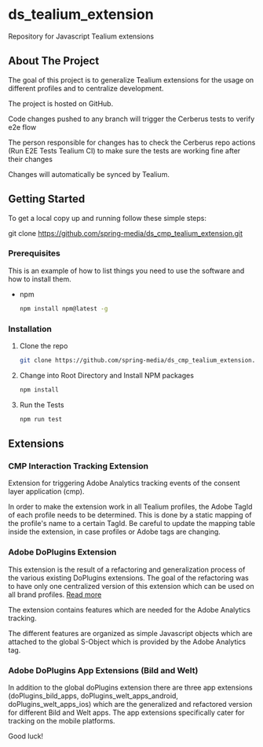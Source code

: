 # ds_tealium_extension

Repository for Javascript Tealium extensions

## About The Project

The goal of this project is to generalize Tealium extensions for the usage on different profiles and to centralize
development.

The project is hosted on GitHub. 

Code changes pushed to any branch will trigger the Cerberus tests to verify e2e flow

The person responsible for changes has to check the Cerberus repo actions (Run E2E Tests Tealium CI) to make sure the tests are working fine after their changes

Changes will automatically be synced by Tealium.

<!-- GETTING STARTED -->

## Getting Started

To get a local copy up and running follow these simple steps:

git clone https://github.com/spring-media/ds_cmp_tealium_extension.git

### Prerequisites

This is an example of how to list things you need to use the software and how to install them.

* npm
  ```sh
  npm install npm@latest -g
  ```

### Installation

1. Clone the repo
   ```sh
   git clone https://github.com/spring-media/ds_cmp_tealium_extension.git
   ```
2. Change into Root Directory and Install NPM packages
   ```sh
   npm install
   ```
3. Run the Tests

   ```sh
   npm run test
   ```

## Extensions

### CMP Interaction Tracking Extension

Extension for triggering Adobe Analytics tracking events of the consent layer application (cmp).

In order to make the extension work in all Tealium profiles, the Adobe TagId of each profile needs to be determined.
This is done by a static mapping of the profile's name to a certain TagId. Be careful to update the mapping table inside
the extension, in case profiles or Adobe tags are changing.


### Adobe DoPlugins Extension

This extension is the result of a refactoring and generalization process of the various existing DoPlugins extensions.
The goal of the refactoring was to have only one centralized version of this extension which can be used on all brand 
profiles. [Read more](https://github.com/spring-media/ds_cmp_tealium_extension/blob/master/extensions/doPlugins_global.README.md)

The extension contains features which are needed for the Adobe Analytics tracking.

The different features are organized as simple Javascript objects which are attached to the global S-Object which 
is provided by the Adobe Analytics tag.

### Adobe DoPlugins App Extensions (Bild and Welt)

In addition to the global doPlugins extension there are three app extensions (doPlugins_bild_apps, doPlugins_welt_apps_android, doPlugins_welt_apps_ios) which are the generalized and refactored version for different Bild and Welt apps. The app extensions specifically cater for tracking on the mobile platforms.

Good luck!